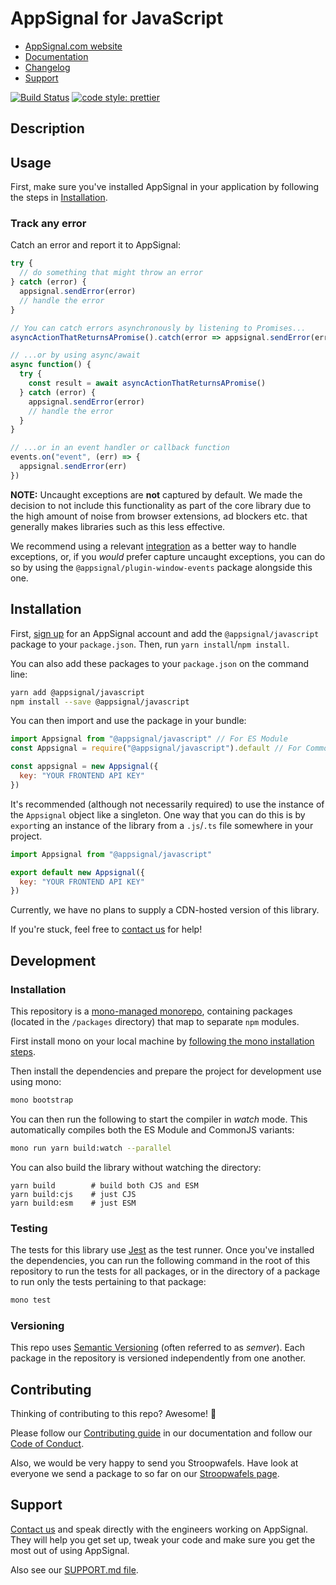 # AppSignal for JavaScript

- [AppSignal.com website][appsignal]
- [Documentation][docs]
- [Changelog][changelog]
- [Support][contact]

[![Build Status](https://travis-ci.org/appsignal/appsignal-javascript.svg?branch=develop)](https://travis-ci.org/appsignal/appsignal-javascript) [![code style: prettier](https://img.shields.io/badge/code_style-prettier-ff69b4.svg?style=flat-square)](https://github.com/prettier/prettier)

## Description

## Usage

First, make sure you've installed AppSignal in your application by following the steps in [Installation](#installation).

### Track any error

Catch an error and report it to AppSignal:

```js
try {
  // do something that might throw an error
} catch (error) {
  appsignal.sendError(error)
  // handle the error
}

// You can catch errors asynchronously by listening to Promises...
asyncActionThatReturnsAPromise().catch(error => appsignal.sendError(error))

// ...or by using async/await
async function() {
  try {
    const result = await asyncActionThatReturnsAPromise()
  } catch (error) {
    appsignal.sendError(error)
    // handle the error
  }
}

// ...or in an event handler or callback function
events.on("event", (err) => {
  appsignal.sendError(err)
})
```

**NOTE:** Uncaught exceptions are **not** captured by default. We made the decision to not include this functionality as part of the core library due to the high amount of noise from browser extensions, ad blockers etc. that generally makes libraries such as this less effective.

We recommend using a relevant [integration](#integrations) as a better way to handle exceptions, or, if you _would_ prefer capture uncaught exceptions, you can do so by using the `@appsignal/plugin-window-events` package alongside this one.

## Installation

First, [sign up][appsignal-sign-up] for an AppSignal account and add the `@appsignal/javascript` package to your `package.json`. Then, run `yarn install`/`npm install`.

You can also add these packages to your `package.json` on the command line:

```bash
yarn add @appsignal/javascript
npm install --save @appsignal/javascript
```

You can then import and use the package in your bundle:

```js
import Appsignal from "@appsignal/javascript" // For ES Module
const Appsignal = require("@appsignal/javascript").default // For CommonJS module

const appsignal = new Appsignal({
  key: "YOUR FRONTEND API KEY"
})
```

It's recommended (although not necessarily required) to use the instance of the `Appsignal` object like a singleton. One way that you can do this is by `export`ing an instance of the library from a `.js`/`.ts` file somewhere in your project.

```js
import Appsignal from "@appsignal/javascript"

export default new Appsignal({
  key: "YOUR FRONTEND API KEY"
}) 
```

Currently, we have no plans to supply a CDN-hosted version of this library.

If you're stuck, feel free to [contact us][contact] for help!

## Development

### Installation

This repository is a [mono-managed monorepo](https://github.com/appsignal/mono/), containing packages (located in the `/packages` directory) that map to separate `npm` modules.

First install mono on your local machine by [following the mono installation steps](https://github.com/appsignal/mono/#installation).

Then install the dependencies and prepare the project for development use using mono:

```bash
mono bootstrap
```

You can then run the following to start the compiler in _watch_ mode. This automatically compiles both the ES Module and CommonJS variants:

```bash
mono run yarn build:watch --parallel
```

You can also build the library without watching the directory:

```
yarn build        # build both CJS and ESM
yarn build:cjs    # just CJS
yarn build:esm    # just ESM
```

### Testing

The tests for this library use [Jest](https://jestjs.io) as the test runner. Once you've installed the dependencies, you can run the following command in the root of this repository to run the tests for all packages, or in the directory of a package to run only the tests pertaining to that package:

```bash
mono test
```

### Versioning

This repo uses [Semantic Versioning][semver] (often referred to as _semver_). Each package in the repository is versioned independently from one another.

## Contributing

Thinking of contributing to this repo? Awesome! 🚀

Please follow our [Contributing guide][contributing-guide] in our documentation and follow our [Code of Conduct][coc].

Also, we would be very happy to send you Stroopwafels. Have look at everyone we send a package to so far on our [Stroopwafels page][waffles-page].

## Support

[Contact us][contact] and speak directly with the engineers working on AppSignal. They will help you get set up, tweak your code and make sure you get the most out of using AppSignal.

Also see our [SUPPORT.md file](SUPPORT.md).

[appsignal]: https://appsignal.com
[appsignal-sign-up]: https://appsignal.com/users/sign_up
[contact]: mailto:support@appsignal.com
[coc]: https://docs.appsignal.com/appsignal/code-of-conduct.html
[waffles-page]: https://appsignal.com/waffles
[docs]: https://docs.appsignal.com/front-end/
[contributing-guide]: http://docs.appsignal.com/appsignal/contributing.html
[changelog]: https://github.com/appsignal/appsignal-javascript/blob/develop/packages/javascript/CHANGELOG.md
[semver]: http://semver.org/
